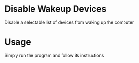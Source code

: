 # Disable Wakeup Devices
Disable a selectable list of devices from waking up the computer

# Usage

Simply run the program and follow its instructions
